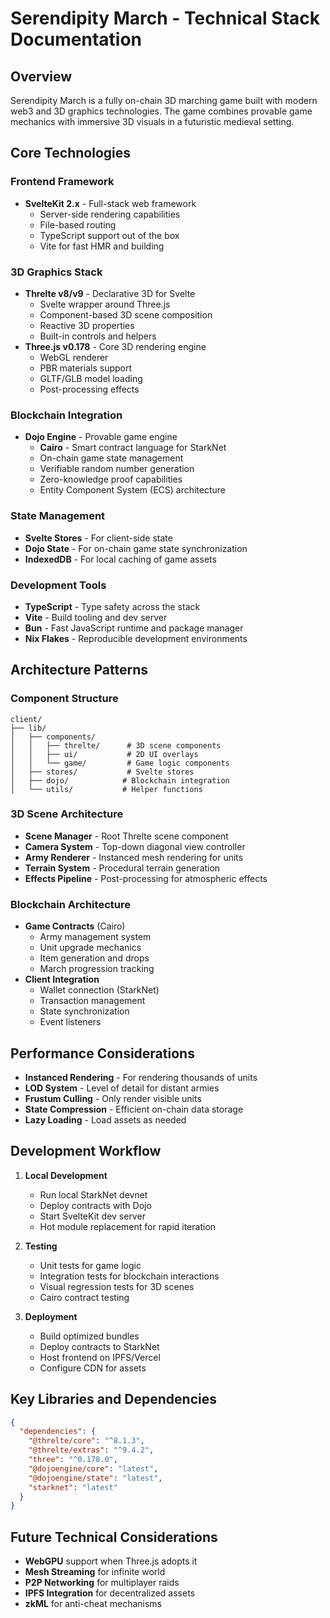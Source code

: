 # Serendipity March - Technical Stack Documentation

## Overview
Serendipity March is a fully on-chain 3D marching game built with modern web3 and 3D graphics technologies. The game combines provable game mechanics with immersive 3D visuals in a futuristic medieval setting.

## Core Technologies

### Frontend Framework
- **SvelteKit 2.x** - Full-stack web framework
  - Server-side rendering capabilities
  - File-based routing
  - TypeScript support out of the box
  - Vite for fast HMR and building

### 3D Graphics Stack
- **Threlte v8/v9** - Declarative 3D for Svelte
  - Svelte wrapper around Three.js
  - Component-based 3D scene composition
  - Reactive 3D properties
  - Built-in controls and helpers
- **Three.js v0.178** - Core 3D rendering engine
  - WebGL renderer
  - PBR materials support
  - GLTF/GLB model loading
  - Post-processing effects

### Blockchain Integration
- **Dojo Engine** - Provable game engine
  - **Cairo** - Smart contract language for StarkNet
  - On-chain game state management
  - Verifiable random number generation
  - Zero-knowledge proof capabilities
  - Entity Component System (ECS) architecture

### State Management
- **Svelte Stores** - For client-side state
- **Dojo State** - For on-chain game state synchronization
- **IndexedDB** - For local caching of game assets

### Development Tools
- **TypeScript** - Type safety across the stack
- **Vite** - Build tooling and dev server
- **Bun** - Fast JavaScript runtime and package manager
- **Nix Flakes** - Reproducible development environments

## Architecture Patterns

### Component Structure
```
client/
├── lib/
│   ├── components/
│   │   ├── threlte/      # 3D scene components
│   │   ├── ui/           # 2D UI overlays
│   │   └── game/         # Game logic components
│   ├── stores/           # Svelte stores
│   ├── dojo/            # Blockchain integration
│   └── utils/           # Helper functions
```

### 3D Scene Architecture
- **Scene Manager** - Root Threlte scene component
- **Camera System** - Top-down diagonal view controller
- **Army Renderer** - Instanced mesh rendering for units
- **Terrain System** - Procedural terrain generation
- **Effects Pipeline** - Post-processing for atmospheric effects

### Blockchain Architecture
- **Game Contracts** (Cairo)
  - Army management system
  - Unit upgrade mechanics
  - Item generation and drops
  - March progression tracking
- **Client Integration**
  - Wallet connection (StarkNet)
  - Transaction management
  - State synchronization
  - Event listeners

## Performance Considerations
- **Instanced Rendering** - For rendering thousands of units
- **LOD System** - Level of detail for distant armies
- **Frustum Culling** - Only render visible units
- **State Compression** - Efficient on-chain data storage
- **Lazy Loading** - Load assets as needed

## Development Workflow
1. **Local Development**
   - Run local StarkNet devnet
   - Deploy contracts with Dojo
   - Start SvelteKit dev server
   - Hot module replacement for rapid iteration

2. **Testing**
   - Unit tests for game logic
   - Integration tests for blockchain interactions
   - Visual regression tests for 3D scenes
   - Cairo contract testing

3. **Deployment**
   - Build optimized bundles
   - Deploy contracts to StarkNet
   - Host frontend on IPFS/Vercel
   - Configure CDN for assets

## Key Libraries and Dependencies
```json
{
  "dependencies": {
    "@threlte/core": "^8.1.3",
    "@threlte/extras": "^9.4.2",
    "three": "^0.178.0",
    "@dojoengine/core": "latest",
    "@dojoengine/state": "latest",
    "starknet": "latest"
  }
}
```

## Future Technical Considerations
- **WebGPU** support when Three.js adopts it
- **Mesh Streaming** for infinite world
- **P2P Networking** for multiplayer raids
- **IPFS Integration** for decentralized assets
- **zkML** for anti-cheat mechanisms
